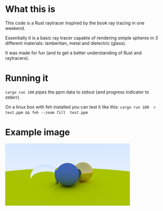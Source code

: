 # What this is

This code is a Rust raytracer inspired by the book ray tracing in one weekend.

Essentially it is a basic ray tracer capable of rendering simple spheres in 3 different materials: lambertian, metal and dielectric (glass).

It was made for fun (and to get a better understanding of Rust and raytracers).

# Running it
`cargo run 100` pipes the ppm data to stdout (and progress indicator to stderr).

On a linux box with feh installed you can test it like this: `cargo run 100  > test.ppm && feh --zoom fill  test.ppm`

# Example image
![Example image](https://github.com/freekh/rust-ray-trace-one-weekend/raw/master/image.png)
